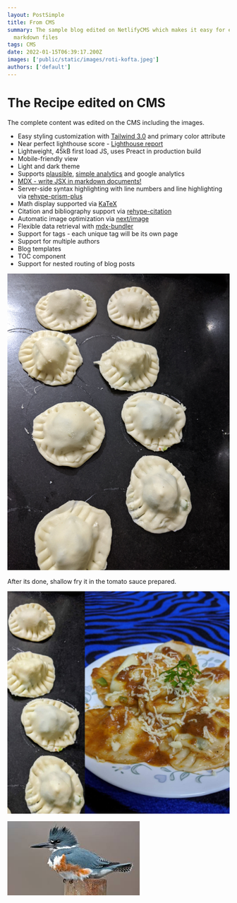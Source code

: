 ```yaml
---
layout: PostSimple
title: From CMS
summary: The sample blog edited on NetlifyCMS which makes it easy for editing
  markdown files
tags: CMS
date: 2022-01-15T06:39:17.200Z
images: ['public/static/images/roti-kofta.jpeg']
authors: ['default']
---
```

# The Recipe edited on CMS

The complete content was edited on the CMS including the images.

* Easy styling customization with [Tailwind 3.0](https://tailwindcss.com/blog/tailwindcss-v3) and primary color attribute
* Near perfect lighthouse score - [Lighthouse report](https://www.webpagetest.org/result/210111_DiC1_08f3670c3430bf4a9b76fc3b927716c5/)
* Lightweight, 45kB first load JS, uses Preact in production build
* Mobile-friendly view
* Light and dark theme
* Supports [plausible](https://plausible.io/), [simple analytics](https://simpleanalytics.com/) and google analytics
* [MDX - write JSX in markdown documents!](https://mdxjs.com/)
* Server-side syntax highlighting with line numbers and line highlighting via [rehype-prism-plus](https://github.com/timlrx/rehype-prism-plus)
* Math display supported via [KaTeX](https://katex.org/)
* Citation and bibliography support via [rehype-citation](https://github.com/timlrx/rehype-citation)
* Automatic image optimization via [next/image](https://nextjs.org/docs/basic-features/image-optimization)
* Flexible data retrieval with [mdx-bundler](https://github.com/kentcdodds/mdx-bundler)
* Support for tags - each unique tag will be its own page
* Support for multiple authors
* Blog templates
* TOC component
* Support for nested routing of blog posts

![Ravioli](public/static/images/ravioli-making.jpeg "Ravioli in the making")

After its done, shallow fry it in the tomato sauce prepared.

![completed ravioli](public/static/images/ravioli.jpeg "After completion")



![bird](public/static/images/bird.jpeg "Sitting bird")
